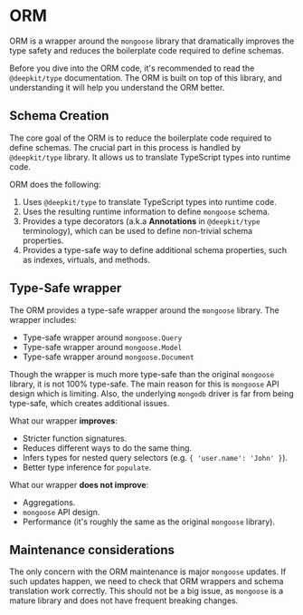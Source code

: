 # ORM
ORM is a wrapper around the `mongoose` library that dramatically improves the type safety and reduces the boilerplate code required to define schemas.

Before you dive into the ORM code, it's recommended to read the `@deepkit/type` documentation. The ORM is built on top of this library, and understanding it will help you understand the ORM better.


## Schema Creation
The core goal of the ORM is to reduce the boilerplate code required to define schemas. The crucial part in this process is handled by `@deepkit/type` library. It allows us to translate TypeScript types into runtime code.

ORM does the following:
1. Uses `@deepkit/type` to translate TypeScript types into runtime code.
2. Uses the resulting runtime information to define `mongoose` schema.
3. Provides a type decorators (a.k.a **Annotations** in `@deepkit/type` terminology), which can be used to define non-trivial schema properties.
4. Provides a type-safe way to define additional schema properties, such as indexes, virtuals, and methods.

## Type-Safe wrapper
The ORM provides a type-safe wrapper around the `mongoose` library. The wrapper includes:
- Type-safe wrapper around `mongoose.Query`
- Type-safe wrapper around `mongoose.Model`
- Type-safe wrapper around `mongoose.Document`

Though the wrapper is much more type-safe than the original `mongoose` library, it is not 100% type-safe. The main reason for this is `mongoose` API design which is limiting. Also, the underlying `mongodb` driver is far from being type-safe, which creates additional issues.

What our wrapper **improves**:
- Stricter function signatures.
- Reduces different ways to do the same thing.
- Infers types for nested query selectors (e.g. `{ 'user.name': 'John' }`).
- Better type inference for `populate`.

What our wrapper **does not improve**:
- Aggregations.
- `mongoose` API design.
- Performance (it's roughly the same as the original `mongoose` library).


## Maintenance considerations
The only concern with the ORM maintenance is major `mongoose` updates. If such updates happen, we need to check that ORM wrappers and schema translation work correctly. This should not be a big issue, as `mongoose` is a mature library and does not have frequent breaking changes.